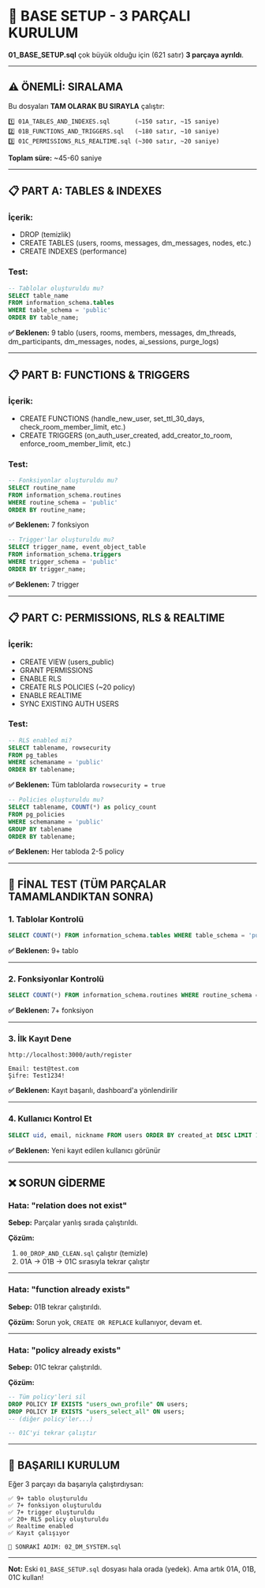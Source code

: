 # 🎯 BASE SETUP - 3 PARÇALI KURULUM

**01_BASE_SETUP.sql** çok büyük olduğu için (621 satır) **3 parçaya ayrıldı**.

---

## ⚠️ **ÖNEMLİ: SIRALAMA**

Bu dosyaları **TAM OLARAK BU SIRAYLA** çalıştır:

```
1️⃣ 01A_TABLES_AND_INDEXES.sql       (~150 satır, ~15 saniye)
2️⃣ 01B_FUNCTIONS_AND_TRIGGERS.sql   (~180 satır, ~10 saniye)
3️⃣ 01C_PERMISSIONS_RLS_REALTIME.sql (~300 satır, ~20 saniye)
```

**Toplam süre:** ~45-60 saniye

---

## 📋 **PART A: TABLES & INDEXES**

### **İçerik:**
- DROP (temizlik)
- CREATE TABLES (users, rooms, messages, dm_messages, nodes, etc.)
- CREATE INDEXES (performance)

### **Test:**
```sql
-- Tablolar oluşturuldu mu?
SELECT table_name 
FROM information_schema.tables 
WHERE table_schema = 'public'
ORDER BY table_name;
```

**✅ Beklenen:** 9 tablo (users, rooms, members, messages, dm_threads, dm_participants, dm_messages, nodes, ai_sessions, purge_logs)

---

## 📋 **PART B: FUNCTIONS & TRIGGERS**

### **İçerik:**
- CREATE FUNCTIONS (handle_new_user, set_ttl_30_days, check_room_member_limit, etc.)
- CREATE TRIGGERS (on_auth_user_created, add_creator_to_room, enforce_room_member_limit, etc.)

### **Test:**
```sql
-- Fonksiyonlar oluşturuldu mu?
SELECT routine_name 
FROM information_schema.routines 
WHERE routine_schema = 'public'
ORDER BY routine_name;
```

**✅ Beklenen:** 7 fonksiyon

```sql
-- Trigger'lar oluşturuldu mu?
SELECT trigger_name, event_object_table
FROM information_schema.triggers
WHERE trigger_schema = 'public'
ORDER BY trigger_name;
```

**✅ Beklenen:** 7 trigger

---

## 📋 **PART C: PERMISSIONS, RLS & REALTIME**

### **İçerik:**
- CREATE VIEW (users_public)
- GRANT PERMISSIONS
- ENABLE RLS
- CREATE RLS POLICIES (~20 policy)
- ENABLE REALTIME
- SYNC EXISTING AUTH USERS

### **Test:**
```sql
-- RLS enabled mi?
SELECT tablename, rowsecurity 
FROM pg_tables 
WHERE schemaname = 'public'
ORDER BY tablename;
```

**✅ Beklenen:** Tüm tablolarda `rowsecurity = true`

```sql
-- Policies oluşturuldu mu?
SELECT tablename, COUNT(*) as policy_count
FROM pg_policies
WHERE schemaname = 'public'
GROUP BY tablename
ORDER BY tablename;
```

**✅ Beklenen:** Her tabloda 2-5 policy

---

## 🧪 **FİNAL TEST (TÜM PARÇALAR TAMAMLANDIKTAN SONRA)**

### **1. Tablolar Kontrolü**
```sql
SELECT COUNT(*) FROM information_schema.tables WHERE table_schema = 'public';
```

**✅ Beklenen:** 9+ tablo

---

### **2. Fonksiyonlar Kontrolü**
```sql
SELECT COUNT(*) FROM information_schema.routines WHERE routine_schema = 'public';
```

**✅ Beklenen:** 7+ fonksiyon

---

### **3. İlk Kayıt Dene**

```
http://localhost:3000/auth/register

Email: test@test.com
Şifre: Test1234!
```

**✅ Beklenen:** Kayıt başarılı, dashboard'a yönlendirilir

---

### **4. Kullanıcı Kontrol Et**
```sql
SELECT uid, email, nickname FROM users ORDER BY created_at DESC LIMIT 1;
```

**✅ Beklenen:** Yeni kayıt edilen kullanıcı görünür

---

## ❌ **SORUN GİDERME**

### **Hata: "relation does not exist"**

**Sebep:** Parçalar yanlış sırada çalıştırıldı.

**Çözüm:**
1. `00_DROP_AND_CLEAN.sql` çalıştır (temizle)
2. 01A → 01B → 01C sırasıyla tekrar çalıştır

---

### **Hata: "function already exists"**

**Sebep:** 01B tekrar çalıştırıldı.

**Çözüm:** Sorun yok, `CREATE OR REPLACE` kullanıyor, devam et.

---

### **Hata: "policy already exists"**

**Sebep:** 01C tekrar çalıştırıldı.

**Çözüm:**
```sql
-- Tüm policy'leri sil
DROP POLICY IF EXISTS "users_own_profile" ON users;
DROP POLICY IF EXISTS "users_select_all" ON users;
-- (diğer policy'ler...)

-- 01C'yi tekrar çalıştır
```

---

## 🎉 **BAŞARILI KURULUM**

Eğer 3 parçayı da başarıyla çalıştırdıysan:

```
✅ 9+ tablo oluşturuldu
✅ 7+ fonksiyon oluşturuldu
✅ 7+ trigger oluşturuldu
✅ 20+ RLS policy oluşturuldu
✅ Realtime enabled
✅ Kayıt çalışıyor

🎯 SONRAKİ ADIM: 02_DM_SYSTEM.sql
```

---

**Not:** Eski `01_BASE_SETUP.sql` dosyası hala orada (yedek). Ama artık 01A, 01B, 01C kullan!

